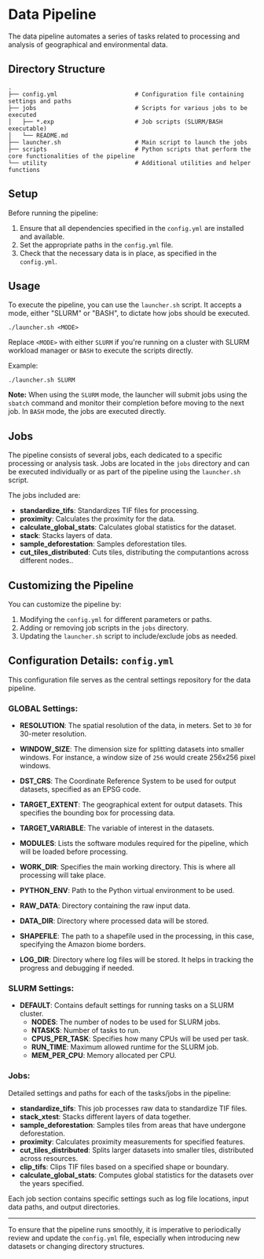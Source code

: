 <h1>Data Pipeline</h1>
<p>The data pipeline automates a series of tasks related to processing and analysis of geographical and environmental data.</p>
<h2>Directory Structure</h2>
<pre><div class="bg-black rounded-md mb-4"><div class="flex items-center relative text-gray-200 bg-gray-800 px-4 py-2 text-xs font-sans justify-between rounded-t-md"></div><div class="p-4 overflow-y-auto"><code class="!whitespace-pre hljs language-bash">.
├── config.yml                      <span class="hljs-comment"># Configuration file containing settings and paths</span>
├── <span class="hljs-built_in">jobs</span>                            <span class="hljs-comment"># Scripts for various jobs to be executed</span>
│   ├── *.exp                       <span class="hljs-comment"># Job scripts (SLURM/BASH executable)</span>
│   └── README.md
├── launcher.sh                     <span class="hljs-comment"># Main script to launch the jobs</span>
├── scripts                         <span class="hljs-comment"># Python scripts that perform the core functionalities of the pipeline</span>
└── utility                         <span class="hljs-comment"># Additional utilities and helper functions</span>
</code></div></div></pre>
<h2>Setup</h2>
<p>Before running the pipeline:</p>
<ol>
    <li>Ensure that all dependencies specified in the <code>config.yml</code> are installed and available.</li>
    <li>Set the appropriate paths in the <code>config.yml</code> file.</li>
    <li>Check that the necessary data is in place, as specified in the <code>config.yml</code>.</li>
</ol>
<h2>Usage</h2>
<p>To execute the pipeline, you can use the <code>launcher.sh</code> script. It accepts a mode, either "SLURM" or "BASH", to dictate how jobs should be executed.</p>
<pre><div class="bg-black rounded-md mb-4"><div class="flex items-center relative text-gray-200 bg-gray-800 px-4 py-2 text-xs font-sans justify-between rounded-t-md"></div><div class="p-4 overflow-y-auto"><code class="!whitespace-pre hljs language-bash">./launcher.sh &lt;MODE&gt;
</code></div></div></pre>
<p>Replace <code>&lt;MODE&gt;</code> with either <code>SLURM</code> if you're running on a cluster with SLURM workload manager or <code>BASH</code> to execute the scripts directly.</p>
<p>Example:</p>
<pre><div class="bg-black rounded-md mb-4"><div class="flex items-center relative text-gray-200 bg-gray-800 px-4 py-2 text-xs font-sans justify-between rounded-t-md"></div><div class="p-4 overflow-y-auto"><code class="!whitespace-pre hljs language-bash">./launcher.sh SLURM
</code></div></div></pre>
<p><strong>Note:</strong> When using the <code>SLURM</code> mode, the launcher will submit jobs using the <code>sbatch</code> command and monitor their completion before moving to the next job. In <code>BASH</code> mode, the jobs are executed directly.</p>
<h2>Jobs</h2>
<p>The pipeline consists of several jobs, each dedicated to a specific processing or analysis task. Jobs are located in the <code>jobs</code> directory and can be executed individually or as part of the pipeline using the <code>launcher.sh</code> script.</p>
<p>The jobs included are:</p>
<ul>
    <li><strong>standardize_tifs</strong>: Standardizes TIF files for processing.</li>
    <li><strong>proximity</strong>: Calculates the proximity for the data.</li>
    <li><strong>calculate_global_stats</strong>: Calculates global statistics for the dataset.</li>
    <li><strong>stack</strong>: Stacks layers of data.</li>
    <li><strong>sample_deforestation</strong>: Samples deforestation tiles.</li>
    <li><strong>cut_tiles_distributed</strong>: Cuts tiles, distributing the computantions across different nodes..</li>
</ul>
<h2>Customizing the Pipeline</h2>
<p>You can customize the pipeline by:</p>
<ol>
    <li>Modifying the <code>config.yml</code> for different parameters or paths.</li>
    <li>Adding or removing job scripts in the <code>jobs</code> directory.</li>
    <li>Updating the <code>launcher.sh</code> script to include/exclude jobs as needed.</li>
</ol>
<h2>Configuration Details: <code>config.yml</code></h2>
<p>This configuration file serves as the central settings repository for the data pipeline.</p>
<h3>GLOBAL Settings:</h3>
<ul>
    <li>
        <p><strong>RESOLUTION</strong>: The spatial resolution of the data, in meters. Set to <code>30</code> for 30-meter resolution.</p>
    </li>
    <li>
        <p><strong>WINDOW_SIZE</strong>: The dimension size for splitting datasets into smaller windows. For instance, a window size of <code>256</code> would create 256x256 pixel windows.</p>
    </li>
    <li>
        <p><strong>DST_CRS</strong>: The Coordinate Reference System to be used for output datasets, specified as an EPSG code.</p>
    </li>
    <li>
        <p><strong>TARGET_EXTENT</strong>: The geographical extent for output datasets. This specifies the bounding box for processing data.</p>
    </li>
    <li>
        <p><strong>TARGET_VARIABLE</strong>: The variable of interest in the datasets.</p>
    </li>
    <li>
        <p><strong>MODULES</strong>: Lists the software modules required for the pipeline, which will be loaded before processing.</p>
    </li>
    <li>
        <p><strong>WORK_DIR</strong>: Specifies the main working directory. This is where all processing will take place.</p>
    </li>
    <li>
        <p><strong>PYTHON_ENV</strong>: Path to the Python virtual environment to be used.</p>
    </li>
    <li>
        <p><strong>RAW_DATA</strong>: Directory containing the raw input data.</p>
    </li>
    <li>
        <p><strong>DATA_DIR</strong>: Directory where processed data will be stored.</p>
    </li>
    <li>
        <p><strong>SHAPEFILE</strong>: The path to a shapefile used in the processing, in this case, specifying the Amazon biome borders.</p>
    </li>
    <li>
        <p><strong>LOG_DIR</strong>: Directory where log files will be stored. It helps in tracking the progress and debugging if needed.</p>
    </li>
</ul>
<h3>SLURM Settings:</h3>
<ul>
    <li><strong>DEFAULT</strong>: Contains default settings for running tasks on a SLURM cluster.<ul>
            <li><strong>NODES</strong>: The number of nodes to be used for SLURM jobs.</li>
            <li><strong>NTASKS</strong>: Number of tasks to run.</li>
            <li><strong>CPUS_PER_TASK</strong>: Specifies how many CPUs will be used per task.</li>
            <li><strong>RUN_TIME</strong>: Maximum allowed runtime for the SLURM job.</li>
            <li><strong>MEM_PER_CPU</strong>: Memory allocated per CPU.</li>
        </ul>
    </li>
</ul>
<h3>Jobs:</h3>
<p>Detailed settings and paths for each of the tasks/jobs in the pipeline:</p>
<ul>
    <li><strong>standardize_tifs</strong>: This job processes raw data to standardize TIF files.</li>
    <li><strong>stack_xtest</strong>: Stacks different layers of data together.</li>
    <li><strong>sample_deforestation</strong>: Samples tiles from areas that have undergone deforestation.</li>
    <li><strong>proximity</strong>: Calculates proximity measurements for specified features.</li>
    <li><strong>cut_tiles_distributed</strong>: Splits larger datasets into smaller tiles, distributed across resources.</li>
    <li><strong>clip_tifs</strong>: Clips TIF files based on a specified shape or boundary.</li>
    <li><strong>calculate_global_stats</strong>: Computes global statistics for the datasets over the years specified.</li>
</ul>
<p>Each job section contains specific settings such as log file locations, input data paths, and output directories.</p>
<hr>
<p>To ensure that the pipeline runs smoothly, it is imperative to periodically review and update the <code>config.yml</code> file, especially when introducing new datasets or changing directory structures.</p>
</div>